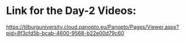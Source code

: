 # Link for the Day-2 Videos:

https://tilburguniversity.cloud.panopto.eu/Panopto/Pages/Viewer.aspx?pid=8f3cfd5b-bcab-4600-9568-b22e00d79c60